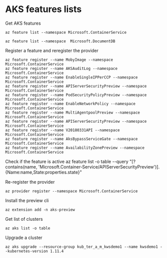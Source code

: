 # AKS features lists

Get AKS features
```
az feature list --namespace Microsoft.ContainerService 

az feature list --namespace  Microsoft.DocumentDB 
```

Register a feature and reregister the provider
```
az feature register --name MobyImage --namespace Microsoft.ContainerService
az feature register --name AKSAuditLog --namespace Microsoft.ContainerService
az feature register --name EnableSingleIPPerCCP --namespace Microsoft.ContainerService
az feature register --name APIServerSecurityPreview --namespace Microsoft.ContainerService
az feature register --name PodSecurityPolicyPreview --namespace Microsoft.ContainerService
az feature register --name EnableNetworkPolicy --namespace Microsoft.ContainerService
az feature register --name MultiAgentpoolPreview --namespace Microsoft.ContainerService
az feature register --name APIServerSecurityPreview --namespace Microsoft.ContainerService
az feature register --name V20180331API --namespace Microsoft.ContainerService
az feature register --name AksBypassServiceGate --namespace Microsoft.ContainerService
az feature register --name AvailabilityZonePreview --namespace Microsoft.ContainerService
```

Check if the feature is active
az feature list -o table --query "[?contains(name, 'Microsoft.Container‐Service/APIServerSecurityPreview')].{Name:name,State:properties.state}"

Re-register the provider
```
az provider register --namespace Microsoft.ContainerService
```

Install the preview cli
```
az extension add -n aks-preview
```

Get list of clusters
```
az aks list -o table
```

Upgrade a cluster
```
az aks upgrade --resource-group kub_ter_a_m_kwsdemo1 --name kwsdemo1 --kubernetes-version 1.11.4
```